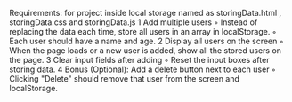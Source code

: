 Requirements: for project inside local storage named as storingData.html , storingData.css and 
storingData.js
	1	Add multiple users
	◦	Instead of replacing the data each time, store all users in an array in localStorage.
	◦	Each user should have a name and age.
	2	Display all users on the screen
	◦	When the page loads or a new user is added, show all the stored users on the page.
	3	Clear input fields after adding
	◦	Reset the input boxes after storing data.
	4	Bonus (Optional): Add a delete button next to each user
	◦	Clicking "Delete" should remove that user from the screen and localStorage.
